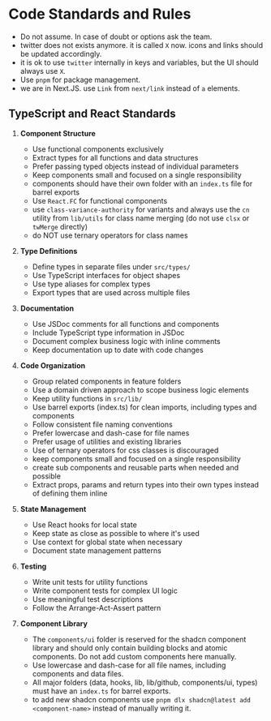 # Code Standards and Rules

- Do not assume. In case of doubt or options ask the team.
- twitter does not exists anymore. it is called `X` now. icons and links should be updated accordingly.
- it is ok to use `twitter` internally in keys and variables, but the UI should always use `X`.
- Use `pnpm` for package management.
- we are in Next.JS. use `Link` from `next/link` instead of `a` elements.

## TypeScript and React Standards

1. **Component Structure**
   - Use functional components exclusively
   - Extract types for all functions and data structures
   - Prefer passing typed objects instead of individual parameters
   - Keep components small and focused on a single responsibility
   - components should have their own folder with an `index.ts` file for barrel exports
   - Use `React.FC` for functional components
   - use `class-variance-authority` for variants and always use the `cn` utility from `lib/utils` for class name merging (do not use `clsx` or `twMerge` directly)
   - do NOT use ternary operators for class names

2. **Type Definitions**
   - Define types in separate files under `src/types/`
   - Use TypeScript interfaces for object shapes
   - Use type aliases for complex types
   - Export types that are used across multiple files

3. **Documentation**
   - Use JSDoc comments for all functions and components
   - Include TypeScript type information in JSDoc
   - Document complex business logic with inline comments
   - Keep documentation up to date with code changes

4. **Code Organization**
   - Group related components in feature folders
   - Use a domain driven approach to scope business logic elements
   - Keep utility functions in `src/lib/`
   - Use barrel exports (index.ts) for clean imports, including types and components
   - Follow consistent file naming conventions
   - Prefer lowercase and dash-case for file names
   - Prefer usage of utilities and existing libraries
   - Use of ternary operators for css classes is discouraged
   - keep components small and focused on a single responsibility
   - create sub components and reusable parts when needed and possible
   - Extract props, params and return types into their own types instead of defining them inline

5. **State Management**
   - Use React hooks for local state
   - Keep state as close as possible to where it's used
   - Use context for global state when necessary
   - Document state management patterns

6. **Testing**
   - Write unit tests for utility functions
   - Write component tests for complex UI logic
   - Use meaningful test descriptions
   - Follow the Arrange-Act-Assert pattern

7. **Component Library**
   - The `components/ui` folder is reserved for the shadcn component library and should only contain building blocks and atomic components. Do not add custom components here manually.
   - Use lowercase and dash-case for all file names, including components and data files.
   - All major folders (data, hooks, lib, lib/github, components/ui, types) must have an `index.ts` for barrel exports.
   - to add new shadcn components use `pnpm dlx shadcn@latest add <component-name>` instead of manually writing it.
